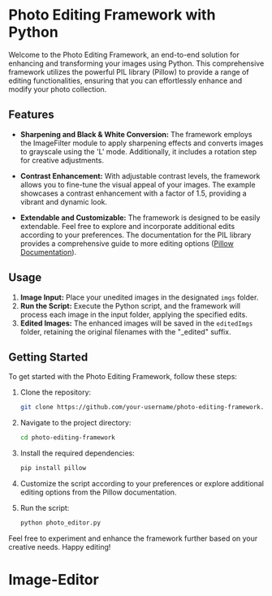# Photo Editing Framework with Python

Welcome to the Photo Editing Framework, an end-to-end solution for enhancing and transforming your images using Python. This comprehensive framework utilizes the powerful PIL library (Pillow) to provide a range of editing functionalities, ensuring that you can effortlessly enhance and modify your photo collection.

## Features

- **Sharpening and Black & White Conversion:** The framework employs the ImageFilter module to apply sharpening effects and converts images to grayscale using the 'L' mode. Additionally, it includes a rotation step for creative adjustments.

- **Contrast Enhancement:** With adjustable contrast levels, the framework allows you to fine-tune the visual appeal of your images. The example showcases a contrast enhancement with a factor of 1.5, providing a vibrant and dynamic look.

- **Extendable and Customizable:** The framework is designed to be easily extendable. Feel free to explore and incorporate additional edits according to your preferences. The documentation for the PIL library provides a comprehensive guide to more editing options ([Pillow Documentation](https://pillow.readthedocs.io/en/stable/)).

## Usage

1. **Image Input:** Place your unedited images in the designated `imgs` folder.
2. **Run the Script:** Execute the Python script, and the framework will process each image in the input folder, applying the specified edits.
3. **Edited Images:** The enhanced images will be saved in the `editedImgs` folder, retaining the original filenames with the "_edited" suffix.

## Getting Started

To get started with the Photo Editing Framework, follow these steps:

1. Clone the repository:

    ```bash
    git clone https://github.com/your-username/photo-editing-framework.git
    ```

2. Navigate to the project directory:

    ```bash
    cd photo-editing-framework
    ```

3. Install the required dependencies:

    ```bash
    pip install pillow
    ```

4. Customize the script according to your preferences or explore additional editing options from the Pillow documentation.

5. Run the script:

    ```bash
    python photo_editor.py
    ```

Feel free to experiment and enhance the framework further based on your creative needs. Happy editing!
# Image-Editor
